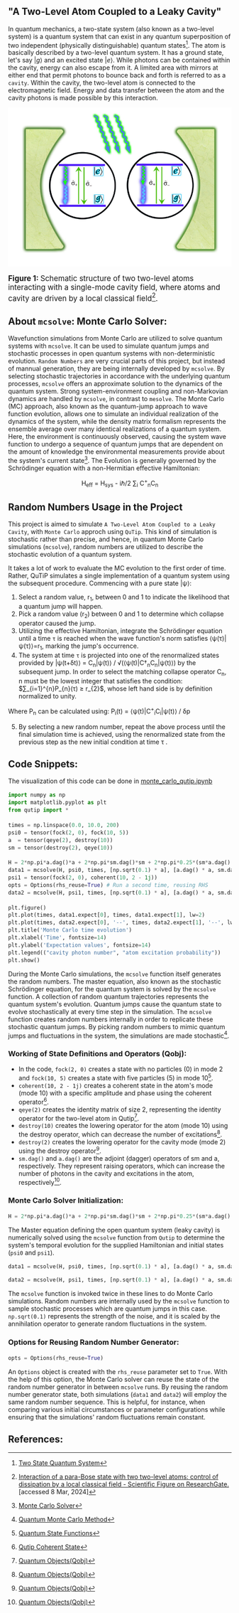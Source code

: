 ## "A Two-Level Atom Coupled to a Leaky Cavity"
In quantum mechanics, a two-state system (also known as a two-level system) is a quantum system that can exist in any quantum superposition of two independent (physically distinguishable) quantum states[^1].  The atom is basically described by a two-level quantum system. It has a ground state, let's say $\left| g \right\rangle$ and an excited state $\left| e \right\rangle$. While photons can be contained within the cavity, energy can also escape from it. A limited area with mirrors at either end that permit photons to bounce back and forth is referred to as a `cavity`. Within the cavity, the two-level atom is connected to the electromagnetic field. Energy and data transfer between the atom and the cavity photons is made possible by this interaction.

![Two Level Atom](Schematic-structure-of-two-two-level-atoms-interacting-with-a-single-mode-cavity-field.png)

<b><span style="font-size:larger">Figure 1:</span></b> <span style="font-size:larger">Schematic structure of two two-level atoms interacting with a single-mode cavity field, where atoms and cavity are driven by a local classical field[^2].</span>


## About `mcsolve`: Monte Carlo Solver:
Wavefunction simulations from Monte Carlo are utilized to solve quantum systems with `mcsolve`. It can be used to simulate quantum jumps and stochastic processes in open quantum systems with non-deterministic evolution. `Random Numbers` are very crucial parts of this project, but instead of mannual generation, they are being internally developed by `mcsolve`. By selecting stochastic trajectories in accordance with the underlying quantum processes, `mcsolve` offers an approximate solution to the dynamics of the quantum system. Strong system-environment coupling and non-Markovian dynamics are handled by `mcsolve`, in contrast to `mesolve`.
The Monte Carlo (MC) approach, also known as the quantum-jump approach to wave function evolution, allows one to simulate an individual realization of the dynamics of the system, while the density matrix formalism represents the ensemble average over many identical realizations of a quantum system. Here, the environment is continuously observed, causing the system wave function to undergo a sequence of quantum jumps that are dependent on the amount of knowledge the environmental measurements provide about the system's current state[^3]. The Evolution is generally governed by the Schrödinger equation with a non-Hermitian effective Hamiltonian:
<center>

H<sub>eff</sub> = H<sub>sys</sub> - iℏ/2 ∑<sub>i</sub> C<sup>+</sup><sub>n</sub>C<sub>n</sub>

</center>


## Random Numbers Usage in the Project
This project is aimed to simulate `A Two-Level Atom Coupled to a Leaky Cavity`, with `Monte Carlo` approch using `QuTip`. This kind of simulation is stochastic rather than precise, and hence, in quantum Monte Carlo simulations (`mcsolve`), random numbers are utilized to describe the stochastic evolution of a quantum system.

It takes a lot of work to evaluate the MC evolution to the first order of time. Rather, QuTiP simulates a single implementation of a quantum system using the subsequent procedure. Commencing with a pure state |ψ⟩:

1. Select a random value, r<sub>1</sub>, between 0 and 1 to indicate the likelihood that a quantum jump will happen.
2. Pick a random value (r<sub>2</sub>) between 0 and 1 to determine which collapse operator caused the jump.
3. Utilizing the effective Hamiltonian, integrate the Schrödinger equation until a time `τ` is reached when the wave function's norm satisfies ⟨ψ(τ)|ψ(τ)⟩=r<sub>1</sub>, marking the jump's occurrence.
4. The system at time `τ` is projected into one of the renormalized states provided by |ψ(t+δt)⟩ = C<sub>n</sub>|ψ(t)⟩ / √(⟨ψ(t)|C†<sub>n</sub>C<sub>n</sub>|ψ(t)⟩) by the subsequent jump. In order to select the matching collapse operator C<sub>n</sub>,  n must be the lowest integer that satisfies the condition:
$∑_{i=1}^{n}P_{n}(τ) ≥ r_{2}$, whose left hand side is by definition normalized to unity.

Where P<sub>n</sub> can be calculated using: P<sub>i</sub>(t) = ⟨ψ(t)|C<sup>+</sup><sub>i</sub>C<sub>i</sub>|ψ(t)⟩ / δp

5. By selecting a new random number, repeat the above process until the final simulation time is achieved, using the renormalized state from the previous step as the new initial condition at time τ . 

## Code Snippets:
The visualization of this code can be done in [monte_carlo_qutip.ipynb](https://github.com/ubsuny/MC-CP2P2024/blob/main/monte_carlo_qutip_.ipynb)
```python
import numpy as np
import matplotlib.pyplot as plt
from qutip import *

times = np.linspace(0.0, 10.0, 200)
psi0 = tensor(fock(2, 0), fock(10, 5))
a  = tensor(qeye(2), destroy(10))
sm = tensor(destroy(2), qeye(10))

H = 2*np.pi*a.dag()*a + 2*np.pi*sm.dag()*sm + 2*np.pi*0.25*(sm*a.dag() + sm.dag()*a)
data1 = mcsolve(H, psi0, times, [np.sqrt(0.1) * a], [a.dag() * a, sm.dag() * sm])
psi1 = tensor(fock(2, 0), coherent(10, 2 - 1j))
opts = Options(rhs_reuse=True) # Run a second time, reusing RHS
data2 = mcsolve(H, psi1, times, [np.sqrt(0.1) * a], [a.dag() * a, sm.dag() * sm], options=opts)

plt.figure()
plt.plot(times, data1.expect[0], times, data1.expect[1], lw=2)
plt.plot(times, data2.expect[0], '--', times, data2.expect[1], '--', lw=2)
plt.title('Monte Carlo time evolution')
plt.xlabel('Time', fontsize=14)
plt.ylabel('Expectation values', fontsize=14)
plt.legend(("cavity photon number", "atom excitation probability"))
plt.show()
```
During the Monte Carlo simulations, the `mcsolve` function itself generates the random numbers. The master equation, also known as the stochastic Schrödinger equation, for the quantum system is solved by the `mcsolve` function. A collection of random quantum trajectories represents the quantum system's evolution. Quantum jumps cause the quantum state to evolve stochastically at every time step in the simulation. The `mcsolve` function creates random numbers internally in order to replicate these stochastic quantum jumps. By picking random numbers to mimic quantum jumps and fluctuations in the system, the simulations are made stochastic[^4]. 

 ### Working of State Definitions and Operators (Qobj):
- In the code, `fock(2, 0)` creates a state with no particles (0) in mode 2 and `fock(10, 5)` creates a state with five particles (5) in mode 10[^5]. 
- `coherent(10, 2 - 1j)` creates a coherent state in the atom's mode (mode 10) with a specific amplitude and phase using the coherent operator[^6]. 
- `qeye(2)` creates the identity matrix of size 2, representing the identity operator for the two-level atom in Qutip[^7]. 
- `destroy(10)` creates the lowering operator for the atom (mode 10) using the destroy operator, which can decrease the number of excitations[^7]. 
- `destroy(2)` creates the lowering operator for the cavity mode (mode 2) using the destroy operator[^7]. 
- `sm.dag()` and `a.dag()` are the adjoint (dagger) operators of sm and a, respectively. They represent raising operators, which can increase the number of photons in the cavity and excitations in the atom, respectively[^7].

### Monte Carlo Solver Initialization:
```python
H = 2*np.pi*a.dag()*a + 2*np.pi*sm.dag()*sm + 2*np.pi*0.25*(sm*a.dag() + sm.dag()*a)
```
The Master equation defining the open quantum system (leaky cavity) is numerically solved using the `mcsolve` function from `Qutip` to determine the system's temporal evolution for the supplied Hamiltonian and initial states (`psi0` and `psi1`).
```python
data1 = mcsolve(H, psi0, times, [np.sqrt(0.1) * a], [a.dag() * a, sm.dag() * sm])
```

```python
data2 = mcsolve(H, psi1, times, [np.sqrt(0.1) * a], [a.dag() * a, sm.dag() * sm], options=opts)
```
The `mcsolve` function is invoked twice in these lines to do Monte Carlo simulations. Random numbers are internally used by the `mcsolve` function to sample stochastic processes which are quantum jumps in this case. `np.sqrt(0.1)` represents the strength of the noise, and it is scaled by the annihilation operator to generate random fluctuations in the system.

### Options for Reusing Random Number Generator:
```python
opts = Options(rhs_reuse=True)
```
An `Options` object is created with the `rhs_reuse` parameter set to `True`. With the help of this option, the Monte Carlo solver can reuse the state of the random number generator in between `mcsolve` runs. By reusing the random number generator state, both simulations (`data1` and `data2`) will employ the same random number sequence. This is helpful, for instance, when comparing various initial circumstances or parameter configurations while ensuring that the simulations' random fluctuations remain constant.


## References:

[^1]: [Two State Quantum System](https://en.wikipedia.org/wiki/Two-state_quantum_system#:~:text=In%20quantum%20mechanics%2C%20a%20two,a%20system%20is%20two%2Ddimensional.)

[^2]: [Interaction of a para-Bose state with two two-level atoms: control of dissipation by a local classical field - Scientific Figure on ResearchGate.](https://www.researchgate.net/figure/Schematic-structure-of-two-two-level-atoms-interacting-with-a-single-mode-cavity-field_fig1_338576453 ) [accessed 8 Mar, 2024]

[^3]: [Monte Carlo Solver](https://qutip.org/docs/latest/guide/dynamics/dynamics-monte.html)

[^4]: [Quantum Monte Carlo Method](http://info.phys.unm.edu/~ideutsch/Classes/Phys581S14/Lectures/Molmer2.pdf)

[^5]: [Quantum State Functions](https://qutip.org/docs/latest/apidoc/functions.html?highlight=fock)

[^6]: [Qutip Coherent State](https://qutip.org/docs/latest/apidoc/functions.html?highlight=coherent#qutip.states.coherent_dm)

[^7]: [Quantum Objects(Qobj)](https://qutip.org/docs/latest/apidoc/classes.html)

